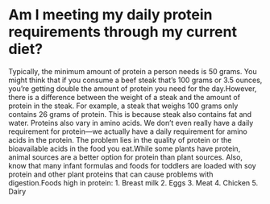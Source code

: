 # Am I meeting my daily protein requirements through my current diet?

Typically, the minimum amount of protein a person needs is 50 grams. You might think that if you consume a beef steak that’s 100 grams or 3.5 ounces, you’re getting double the amount of protein you need for the day.However, there is a difference between the weight of a steak and the amount of protein in the steak. For example, a steak that weighs 100 grams only contains 26 grams of protein. This is because steak also contains fat and water. Proteins also vary in amino acids. We don’t even really have a daily requirement for protein—we actually have a daily requirement for amino acids in the protein. The problem lies in the quality of protein or the bioavailable acids in the food you eat.While some plants have protein, animal sources are a better option for protein than plant sources. Also, know that many infant formulas and foods for toddlers are loaded with soy protein and other plant proteins that can cause problems with digestion.Foods high in protein: 1. Breast milk 2. Eggs 3. Meat 4. Chicken 5. Dairy